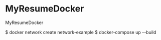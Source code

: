 # MyResumeDocker
MyResumeDocker

$ docker network create  network-example
$ docker-compose up --build
